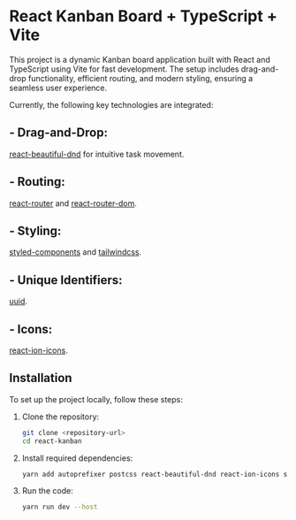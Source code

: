# React Kanban Board + TypeScript + Vite  

This project is a dynamic Kanban board application built with React and TypeScript using Vite for fast development. The setup includes drag-and-drop functionality, efficient routing, and modern styling, ensuring a seamless user experience.

Currently, the following key technologies are integrated:  

## - Drag-and-Drop: 
[react-beautiful-dnd](https://github.com/atlassian/react-beautiful-dnd) for intuitive task movement.  
## - Routing: 
[react-router](https://reactrouter.com/) and [react-router-dom](https://reactrouter.com/web/guides/quick-start).  
## - Styling: 
[styled-components](https://styled-components.com/) and [tailwindcss](https://tailwindcss.com/).  
## - Unique Identifiers: 
[uuid](https://github.com/uuidjs/uuid).  
## - Icons: 
[react-ion-icons](https://react-ionicons.com/).  

## Installation  

To set up the project locally, follow these steps:  

1. Clone the repository:  
   ```bash
   git clone <repository-url>
   cd react-kanban
   ```

2. Install required dependencies:  
   ```bash
   yarn add autoprefixer postcss react-beautiful-dnd react-ion-icons styled-components react-router react-router-dom tailwindcss uuid
   ```

3. Run the code:  
   ```bash
   yarn run dev --host
   ```

 
